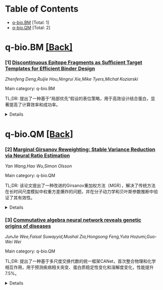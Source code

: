 <div id=toc></div>

# Table of Contents

- [q-bio.BM](#q-bio.BM) [Total: 1]
- [q-bio.QM](#q-bio.QM) [Total: 2]


<div id='q-bio.BM'></div>

# q-bio.BM [[Back]](#toc)

### [1] [Discontinuous Epitope Fragments as Sufficient Target Templates for Efficient Binder Design](https://arxiv.org/abs/2509.25479)
*Zhenfeng Deng,Ruijie Hou,Ningrui Xie,Mike Tyers,Michał Koziarski*

Main category: q-bio.BM

TL;DR: 提出了一种基于“局部优先”假设的表位策略，用于高效设计结合蛋白，显著提高了计算效率和成功率。


<details>
  <summary>Details</summary>
Motivation: 针对大结构域或多结构域接口的计算成本高和成功率低的问题，提出了“局部优先”假设。

Method: 采用表位策略仅保留绑定位点的表面残基，并结合蒙特卡洛进化和位置特异性反向折叠步骤优化设计。

Result: 计算成功率提高80%，设计时间减少40倍，成功应用于ClpP和ALS3等难靶点。

Conclusion: 该方法为高效设计大结构靶点提供通用框架，并验证了“局部优先”假设的有效性。

Abstract: Recent advances in structure-based protein design have accelerated de novo
binder generation, yet interfaces on large domains or spanning multiple domains
remain challenging due to high computational cost and declining success with
increasing target size. We hypothesized that protein folding neural networks
(PFNNs) operate in a ``local-first'' manner, prioritizing local interactions
while displaying limited sensitivity to global foldability.Guided by this
hypothesis, we propose an epitope-only strategy that retains only the
discontinuous surface residues surrounding the binding site. Compared to
intact-domain workflows, this approach improves in silico success rates by up
to 80% and reduces the average time per successful design by up to forty-fold,
enabling binder design against previously intractable targets such as ClpP and
ALS3. Building on this foundation, we further developed a tailored pipeline
that incorporates a Monte Carlo-based evolution step to overcome local minima
and a position-specific biased inverse folding step to refine sequence
patterns. Together, these advances not only establish a generalizable framework
for efficient binder design against structurally large and otherwise
inaccessible targets, but also support the broader ``local-first'' hypothesis
as a guiding principle for PFNN-based design.

</details>


<div id='q-bio.QM'></div>

# q-bio.QM [[Back]](#toc)

### [2] [Marginal Girsanov Reweighting: Stable Variance Reduction via Neural Ratio Estimation](https://arxiv.org/abs/2509.25872)
*Yan Wang,Hao Wu,Simon Olsson*

Main category: q-bio.QM

TL;DR: 该论文提出了一种改进的Girsanov重加权方法（MGR），解决了传统方法在长时间尺度模拟中权重方差爆炸的问题，并在分子动力学和贝叶斯参数推断中验证了其有效性。


<details>
  <summary>Details</summary>
Motivation: 传统Girsanov重加权方法（GR）在长时间尺度模拟中权重方差迅速增长，导致其不实用。目标是改进这一方法以提高稳定性。

Method: 提出Marginal Girsanov Reweighting（MGR），通过对中间路径进行边缘化处理，生成稳定且可扩展的权重。

Result: MGR在分子动力学中准确恢复了动力学属性，并在贝叶斯参数推断中实现了高效计算。

Conclusion: MGR解决了GR的方差问题，适用于长时间尺度模拟和稀疏观测的随机微分方程参数推断。

Abstract: Recovering unbiased properties from biased or perturbed simulations is a
central challenge in rare-event sampling. Classical Girsanov Reweighting (GR)
offers a principled solution by yielding exact pathwise probability ratios
between perturbed and reference processes. However, the variance of GR weights
grows rapidly with time, rendering it impractical for long-horizon reweighting.
We introduce Marginal Girsanov Reweighting (MGR), which mitigates variance
explosion by marginalizing over intermediate paths, producing stable and
scalable weights for long-timescale dynamics. Experiments demonstrate that MGR
(i) accurately recovers kinetic properties from umbrella-sampling trajectories
in molecular dynamics, and (ii) enables efficient Bayesian parameter inference
for stochastic differential equations with temporally sparse observations.

</details>


### [3] [Commutative algebra neural network reveals genetic origins of diseases](https://arxiv.org/abs/2509.26566)
*JunJie Wee,Faisal Suwayyid,Mushal Zia,Hongsong Feng,Yuta Hozumi,Guo-Wei Wei*

Main category: q-bio.QM

TL;DR: 提出了一种基于多尺度交换代数的统一框架CANet，首次整合物理和化学相互作用，用于预测疾病相关突变、蛋白质稳定性变化和溶解度变化，性能提升7.5%。


<details>
  <summary>Details</summary>
Motivation: 现有预测模型缺乏可解释性，且未能整合关键的物理和化学相互作用，同时将疾病关联、稳定性变化和溶解度变化视为独立任务，限制了模型的通用性。

Method: 利用多尺度交换代数和Persistent Stanley-Reisner Theory提取代数不变量，构建Commutative Algebra神经网络（CANet），结合Transformer特征和物理辅助特征。

Result: CANet及其梯度提升树版本CATree在六个基准任务中均达到最优性能，预测准确率最高提升7.5%。

Conclusion: 该方法提供了多尺度、机制性、可解释且通用的模型，用于预测疾病-突变关联及其他相关任务。

Abstract: Genetic mutations can disrupt protein structure, stability, and solubility,
contributing to a wide range of diseases. Existing predictive models often lack
interpretability and fail to integrate physical and chemical interactions
critical to molecular mechanisms. Moreover, current approaches treat disease
association, stability changes, and solubility alterations as separate tasks,
limiting model generalizability. In this study, we introduce a unified
framework based on multiscale commutative algebra to capture intrinsic physical
and chemical interactions for the first time. Leveraging Persistent
Stanley-Reisner Theory, we extract multiscale algebraic invariants to build a
Commutative Algebra neural Network (CANet). Integrated with transformer
features and auxiliary physical features, we apply CANet to tackle three key
domains for the first time: disease-associated mutations, mutation-induced
protein stability changes, and solubility changes upon mutations. Across six
benchmark tasks, CANet and its gradient boosting tree counterpart, CATree,
consistently attain state-of-the-art performance, achieving up to 7.5%
improvement in predictive accuracy. Our approach offers multiscale,
mechanistic, interpretable,and generalizable models for predicting
disease-mutation associations.

</details>
